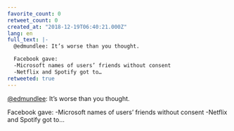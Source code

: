 ```yaml
---
favorite_count: 0
retweet_count: 0
created_at: "2018-12-19T06:40:21.000Z"
lang: en
full_text: |-
  @edmundlee: It’s worse than you thought.

  Facebook gave:
  -Microsoft names of users’ friends without consent
  -Netflix and Spotify got to…
retweeted: true
---
```


[@edmundlee](https://twitter.com/edmundlee): It’s worse than you thought.

Facebook gave: -Microsoft names of users’ friends without consent -Netflix and
Spotify got to…
